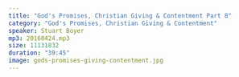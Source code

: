 ```yaml
---
title: "God's Promises, Christian Giving & Contentment Part 8"
category: "God's Promises, Christian Giving & Contentment"
speaker: Stuart Boyer
mp3: 20160424.mp3
size: 11131832
duration: "39:45"
image: gods-promises-giving-contentment.jpg
---
```

